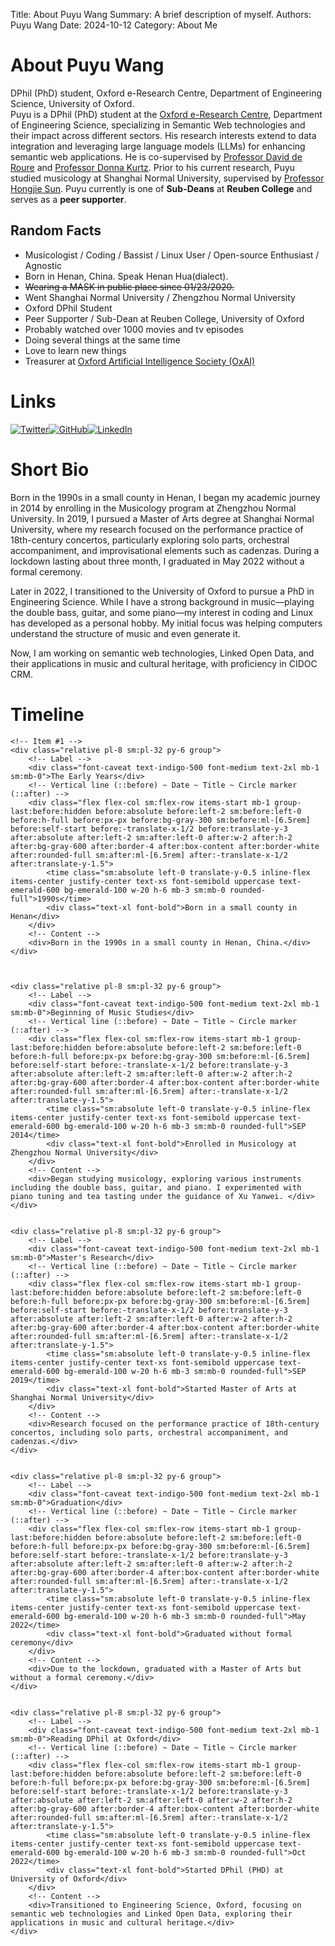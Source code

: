 Title:   About Puyu Wang
Summary: A brief description of myself.
Authors: Puyu Wang
Date:    2024-10-12
Category: About Me

# About Puyu Wang

DPhil (PhD) student, Oxford e-Research Centre, Department of Engineering Science, University of Oxford.  
Puyu is a DPhil (PhD) student at the [Oxford e-Research Centre](https://oerc.ox.ac.uk/), Department of Engineering Science, specializing in Semantic Web technologies and their impact across different sectors. His research interests extend to data integration and leveraging large language models (LLMs) for enhancing semantic web applications. He is co-supervised by [Professor David de Roure](https://eng.ox.ac.uk/people/david-de-roure/) and [Professor Donna Kurtz](https://eng.ox.ac.uk/people/donna-kurtz/). Prior to his current research, Puyu studied musicology at Shanghai Normal University, supervised by [Professor Hongjie Sun](https://drsun.online/%e4%b8%aa%e4%ba%ba%e8%b5%84%e6%96%99/). 
Puyu currently is one of **Sub-Deans** at **Reuben College** and serves as a **peer supporter**.  


## Random Facts
 
- Musicologist / Coding / Bassist / Linux User / Open-source Enthusiast / Agnostic
- Born in Henan, China. Speak Henan Hua(dialect).   
- ~~Wearing a MASK in public place since 01/23/2020.~~
- Went Shanghai Normal University / Zhengzhou Normal University
- Oxford DPhil Student
- Peer Supporter / Sub-Dean at Reuben College, University of Oxford
- Probably watched over 1000 movies and tv episodes
- Doing several things at the same time
- Love to learn new things
- Treasurer at [Oxford ArtificiaI Intelligence Society (OxAI)](https://www.oxai.org/theteam)
 
# Links

[![Twitter](https://img.shields.io/badge/Twitter-1DA1F2?style=for-the-badge&logo=twitter&logoColor=white)](https://twitter.com/puyu1001)[![GitHub](https://img.shields.io/badge/GitHub-181717?style=for-the-badge&logo=github&logoColor=white)](https://github.com/PaulWang1905)[![LinkedIn](https://img.shields.io/badge/LinkedIn-0077B5?style=for-the-badge&logo=linkedin&logoColor=white)](https://www.linkedin.com/in/puyu-wang/)

# Short Bio

Born in the 1990s in a small county in Henan, I began my academic journey in 2014 by enrolling in the Musicology program at Zhengzhou Normal University. In 2019, I pursued a Master of Arts degree at Shanghai Normal University, where my research focused on the performance practice of 18th-century concertos, particularly exploring solo parts, orchestral accompaniment, and improvisational elements such as cadenzas. During a lockdown lasting about three month, I graduated in May 2022 without a formal ceremony.

Later in 2022, I transitioned to the University of Oxford to pursue a PhD in Engineering Science. While I have a strong background in music—playing the double bass, guitar, and some piano—my interest in coding and Linux has developed as a personal hobby. My initial focus was helping computers understand the structure of music and even generate it.

Now, I am working on semantic web technologies, Linked Open Data, and their applications in music and cultural heritage, with proficiency in CIDOC CRM.

# Timeline
<div class="-my-6">

    <!-- Item #1 -->
    <div class="relative pl-8 sm:pl-32 py-6 group">
        <!-- Label -->
        <div class="font-caveat text-indigo-500 font-medium text-2xl mb-1 sm:mb-0">The Early Years</div>
        <!-- Vertical line (::before) ~ Date ~ Title ~ Circle marker (::after) -->
        <div class="flex flex-col sm:flex-row items-start mb-1 group-last:before:hidden before:absolute before:left-2 sm:before:left-0 before:h-full before:px-px before:bg-gray-300 sm:before:ml-[6.5rem] before:self-start before:-translate-x-1/2 before:translate-y-3 after:absolute after:left-2 sm:after:left-0 after:w-2 after:h-2 after:bg-gray-600 after:border-4 after:box-content after:border-white after:rounded-full sm:after:ml-[6.5rem] after:-translate-x-1/2 after:translate-y-1.5">
            <time class="sm:absolute left-0 translate-y-0.5 inline-flex items-center justify-center text-xs font-semibold uppercase text-emerald-600 bg-emerald-100 w-20 h-6 mb-3 sm:mb-0 rounded-full">1990s</time>
            <div class="text-xl font-bold">Born in a small county in Henan</div>
        </div>
        <!-- Content -->
        <div>Born in the 1990s in a small county in Henan, China.</div>
    </div>
    

    
    <div class="relative pl-8 sm:pl-32 py-6 group">
        <!-- Label -->
        <div class="font-caveat text-indigo-500 font-medium text-2xl mb-1 sm:mb-0">Beginning of Music Studies</div>
        <!-- Vertical line (::before) ~ Date ~ Title ~ Circle marker (::after) -->
        <div class="flex flex-col sm:flex-row items-start mb-1 group-last:before:hidden before:absolute before:left-2 sm:before:left-0 before:h-full before:px-px before:bg-gray-300 sm:before:ml-[6.5rem] before:self-start before:-translate-x-1/2 before:translate-y-3 after:absolute after:left-2 sm:after:left-0 after:w-2 after:h-2 after:bg-gray-600 after:border-4 after:box-content after:border-white after:rounded-full sm:after:ml-[6.5rem] after:-translate-x-1/2 after:translate-y-1.5">
            <time class="sm:absolute left-0 translate-y-0.5 inline-flex items-center justify-center text-xs font-semibold uppercase text-emerald-600 bg-emerald-100 w-20 h-6 mb-3 sm:mb-0 rounded-full">SEP 2014</time>
            <div class="text-xl font-bold">Enrolled in Musicology at Zhengzhou Normal University</div>
        </div>
        <!-- Content -->
        <div>Began studying musicology, exploring various instruments including the double bass, guitar, and piano. I experimented with piano tuning and tea tasting under the guidance of Xu Yanwei. </div>
    </div>
    
    
    <div class="relative pl-8 sm:pl-32 py-6 group">
        <!-- Label -->
        <div class="font-caveat text-indigo-500 font-medium text-2xl mb-1 sm:mb-0">Master's Research</div>
        <!-- Vertical line (::before) ~ Date ~ Title ~ Circle marker (::after) -->
        <div class="flex flex-col sm:flex-row items-start mb-1 group-last:before:hidden before:absolute before:left-2 sm:before:left-0 before:h-full before:px-px before:bg-gray-300 sm:before:ml-[6.5rem] before:self-start before:-translate-x-1/2 before:translate-y-3 after:absolute after:left-2 sm:after:left-0 after:w-2 after:h-2 after:bg-gray-600 after:border-4 after:box-content after:border-white after:rounded-full sm:after:ml-[6.5rem] after:-translate-x-1/2 after:translate-y-1.5">
            <time class="sm:absolute left-0 translate-y-0.5 inline-flex items-center justify-center text-xs font-semibold uppercase text-emerald-600 bg-emerald-100 w-20 h-6 mb-3 sm:mb-0 rounded-full">SEP 2019</time>
            <div class="text-xl font-bold">Started Master of Arts at Shanghai Normal University</div>
        </div>
        <!-- Content -->
        <div>Research focused on the performance practice of 18th-century concertos, including solo parts, orchestral accompaniment, and cadenzas.</div>
    </div>

    
    <div class="relative pl-8 sm:pl-32 py-6 group">
        <!-- Label -->
        <div class="font-caveat text-indigo-500 font-medium text-2xl mb-1 sm:mb-0">Graduation</div>
        <!-- Vertical line (::before) ~ Date ~ Title ~ Circle marker (::after) -->
        <div class="flex flex-col sm:flex-row items-start mb-1 group-last:before:hidden before:absolute before:left-2 sm:before:left-0 before:h-full before:px-px before:bg-gray-300 sm:before:ml-[6.5rem] before:self-start before:-translate-x-1/2 before:translate-y-3 after:absolute after:left-2 sm:after:left-0 after:w-2 after:h-2 after:bg-gray-600 after:border-4 after:box-content after:border-white after:rounded-full sm:after:ml-[6.5rem] after:-translate-x-1/2 after:translate-y-1.5">
            <time class="sm:absolute left-0 translate-y-0.5 inline-flex items-center justify-center text-xs font-semibold uppercase text-emerald-600 bg-emerald-100 w-20 h-6 mb-3 sm:mb-0 rounded-full">May 2022</time>
            <div class="text-xl font-bold">Graduated without formal ceremony</div>
        </div>
        <!-- Content -->
        <div>Due to the lockdown, graduated with a Master of Arts but without a formal ceremony.</div>
    </div>
    
    
    <div class="relative pl-8 sm:pl-32 py-6 group">
        <!-- Label -->
        <div class="font-caveat text-indigo-500 font-medium text-2xl mb-1 sm:mb-0">Reading DPhil at Oxford</div>
        <!-- Vertical line (::before) ~ Date ~ Title ~ Circle marker (::after) -->
        <div class="flex flex-col sm:flex-row items-start mb-1 group-last:before:hidden before:absolute before:left-2 sm:before:left-0 before:h-full before:px-px before:bg-gray-300 sm:before:ml-[6.5rem] before:self-start before:-translate-x-1/2 before:translate-y-3 after:absolute after:left-2 sm:after:left-0 after:w-2 after:h-2 after:bg-gray-600 after:border-4 after:box-content after:border-white after:rounded-full sm:after:ml-[6.5rem] after:-translate-x-1/2 after:translate-y-1.5">
            <time class="sm:absolute left-0 translate-y-0.5 inline-flex items-center justify-center text-xs font-semibold uppercase text-emerald-600 bg-emerald-100 w-20 h-6 mb-3 sm:mb-0 rounded-full">Oct 2022</time>
            <div class="text-xl font-bold">Started DPhil (PHD) at University of Oxford</div>
        </div>
        <!-- Content -->
        <div>Transitioned to Engineering Science, Oxford, focusing on semantic web technologies and Linked Open Data, exploring their applications in music and cultural heritage.</div>
    </div>

</div>

